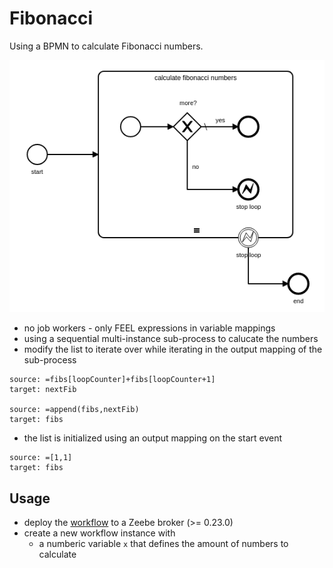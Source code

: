 # Fibonacci

Using a BPMN to calculate Fibonacci numbers.

![BPMN](fibonacci.png)

* no job workers - only FEEL expressions in variable mappings
* using a sequential multi-instance sub-process to calucate the numbers
* modify the list to iterate over while iterating in the output mapping of the sub-process
```
source: =fibs[loopCounter]+fibs[loopCounter+1] 
target: nextFib

source: =append(fibs,nextFib) 
target: fibs
```
* the list is initialized using an output mapping on the start event
```
source: =[1,1] 
target: fibs
```

## Usage
* deploy the [workflow](fibonacci.bpmn) to a Zeebe broker (>= 0.23.0)
* create a new workflow instance with 
  * a numberic variable `x` that defines the amount of numbers to calculate
